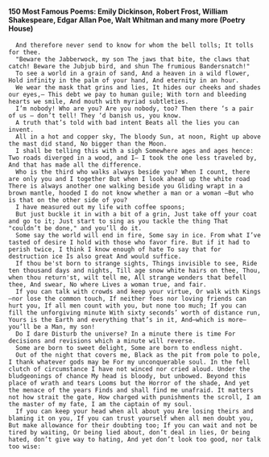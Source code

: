 #### 150 Most Famous Poems: Emily Dickinson, Robert Frost, William Shakespeare, Edgar Allan Poe, Walt Whitman and many more (Poetry House)
      And therefore never send to know for whom the bell tolls; It tolls for thee.
      "Beware the Jabberwock, my son The jaws that bite, the claws that catch! Beware the Jubjub bird, and shun The frumious Bandersnatch!"
      To see a world in a grain of sand, And a heaven in a wild flower, Hold infinity in the palm of your hand, And eternity in an hour.
      We wear the mask that grins and lies, It hides our cheeks and shades our eyes,— This debt we pay to human guile; With torn and bleeding hearts we smile, And mouth with myriad subtleties.
      I’m nobody! Who are you? Are you nobody, too? Then there ‘s a pair of us — don’t tell! They ‘d banish us, you know.
      A truth that’s told with bad intent Beats all the lies you can invent.
      All in a hot and copper sky, The bloody Sun, at noon, Right up above the mast did stand, No bigger than the Moon.
      I shall be telling this with a sigh Somewhere ages and ages hence: Two roads diverged in a wood, and I— I took the one less traveled by, And that has made all the difference.
      Who is the third who walks always beside you? When I count, there are only you and I together But when I look ahead up the white road There is always another one walking beside you Gliding wrapt in a brown mantle, hooded I do not know whether a man or a woman —But who is that on the other side of you?
      I have measured out my life with coffee spoons;
      But just buckle it in with a bit of a grin, Just take off your coat and go to it; Just start to sing as you tackle the thing That "couldn’t be done," and you’ll do it.
      Some say the world will end in fire, Some say in ice. From what I’ve tasted of desire I hold with those who favor fire. But if it had to perish twice, I think I know enough of hate To say that for destruction ice Is also great And would suffice.
      If thou be'st born to strange sights, Things invisible to see, Ride ten thousand days and nights, Till age snow white hairs on thee, Thou, when thou return'st, wilt tell me, All strange wonders that befell thee, And swear, No where Lives a woman true, and fair.
      If you can talk with crowds and keep your virtue, Or walk with Kings—nor lose the common touch, If neither foes nor loving friends can hurt you, If all men count with you, but none too much; If you can fill the unforgiving minute With sixty seconds’ worth of distance run, Yours is the Earth and everything that’s in it, And—which is more—you’ll be a Man, my son!
      Do I dare Disturb the universe? In a minute there is time For decisions and revisions which a minute will reverse.
      Some are born to sweet delight, Some are born to endless night.
      Out of the night that covers me, Black as the pit from pole to pole, I thank whatever gods may be For my unconquerable soul. In the fell clutch of circumstance I have not winced nor cried aloud. Under the bludgeonings of chance My head is bloody, but unbowed. Beyond this place of wrath and tears Looms but the Horror of the shade, And yet the menace of the years Finds and shall find me unafraid. It matters not how strait the gate, How charged with punishments the scroll, I am the master of my fate, I am the captain of my soul.
      If you can keep your head when all about you Are losing theirs and blaming it on you, If you can trust yourself when all men doubt you, But make allowance for their doubting too; If you can wait and not be tired by waiting, Or being lied about, don’t deal in lies, Or being hated, don’t give way to hating, And yet don’t look too good, nor talk too wise:

